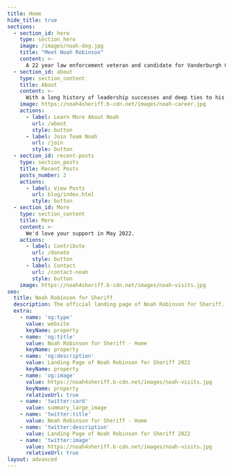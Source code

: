 ```yaml
---
title: Home
hide_title: true
sections:
  - section_id: hero
    type: section_hero
    image: /images/noah-dog.jpg
    title: "Meet Noah Robinson"
    content: >-
      A 22 year law enforcement veteran and candidate for Vanderburgh County Sheriff in 2022.
  - section_id: about
    type: section_content
    title: About
    content: >-
      With a long history of leadership successes and deep ties to his community, Noah Robinson will lead the Sheriff's department and serve the citizens of this county better than anyone else.
    image: https://noah4sheriff.b-cdn.net/images/noah-career.jpg
    actions:
      - label: Learn More About Noah
        url: /about
        style: button
      - label: Join Team Noah
        url: /join
        style: button
  - section_id: recent-posts
    type: section_posts
    title: Recent Posts
    posts_number: 2
    actions:
      - label: View Posts
        url: blog/index.html
        style: button
  - section_id: More
    type: section_content
    title: More
    content: >-
      We'd love your support in May 2022.
    actions:
      - label: Contribute
        url: /donate
        style: button
      - label: Contact
        url: /contact-noah
        style: button
    image: https://noah4sheriff.b-cdn.net/images/noah-visits.jpg
seo:
  title: Noah Robinson for Sheriff
  description: The official landing page of Noah Robinson for Sheriff.
  extra:
    - name: 'og:type'
      value: website
      keyName: property
    - name: 'og:title'
      value: Noah Robinson for Sheriff - Home
      keyName: property
    - name: 'og:description'
      value: Landing Page of Noah Robinson for Sheriff 2022
      keyName: property
    - name: 'og:image'
      value: https://noah4sheriff.b-cdn.net/images/noah-visits.jpg
      keyName: property
      relativeUrl: true
    - name: 'twitter:card'
      value: summary_large_image
    - name: 'twitter:title'
      value: Noah Robinson for Sheriff - Home
    - name: 'twitter:description'
      value: Landing Page of Noah Robinson for Sheriff 2022
    - name: 'twitter:image'
      value: https://noah4sheriff.b-cdn.net/images/noah-visits.jpg
      relativeUrl: true
layout: advanced
---
```

